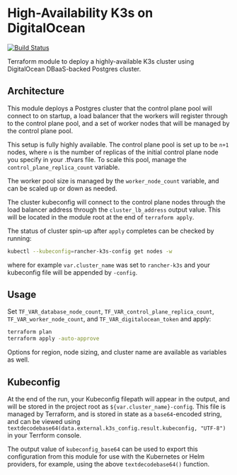 # High-Availability K3s on DigitalOcean

[![Build Status](https://cloud.drone.io/api/badges/jmarhee/terraform-digitalocean-kubernetes/status.svg)](https://cloud.drone.io/jmarhee/terraform-digitalocean-kubernetes)

Terraform module to deploy a highly-available K3s cluster using DigitalOcean DBaaS-backed Postgres cluster.

## Architecture

This module deploys a Postgres cluster that the control plane pool will connect to on startup, a load balancer that the workers will register through to the control plane pool, and a set of worker nodes that will be managed by the control plane pool.

This setup is fully highly available. The control plane pool is set up to be `n+1` nodes, where `n` is the number of replicas of the initial control plane node you specify in your .tfvars file. To scale this pool, manage the `control_plane_replica_count` variable.

The worker pool size is managed by the `worker_node_count` variable, and can be scaled up or down as needed.

The cluster kubeconfig will connect to the control plane nodes through the load balancer address through the `cluster_lb_address` output value. This will be located in the module root at the end of `terraform apply`.

The status of cluster spin-up after `apply` completes can be checked by running:
```bash
kubectl --kubeconfig=rancher-k3s-config get nodes -w
```
where for example `var.cluster_name` was set to `rancher-k3s` and your kubeconfig file will be appended by `-config`.

## Usage

Set `TF_VAR_database_node_count`, `TF_VAR_control_plane_replica_count`, `TF_VAR_worker_node_count`, and `TF_VAR_digitalocean_token` and apply:

```bash
terraform plan
terraform apply -auto-approve
```

Options for region, node sizing, and cluster name are available as variables as well.

## Kubeconfig

At the end of the run, your Kubeconfig filepath will appear in the output, and will be stored in the project root as `${var.cluster_name}-config`. This file is managed by Terraform, and is stored in state as a `base64`-encoded string, and can be viewed using `textdecodebase64(data.external.k3s_config.result.kubeconfig, "UTF-8")` in your Terrform console.

The output value of `kubeconfig_base64` can be used to export this configuration from this module for use with the Kubernetes or Helm providers, for example, using the above `textdecodebase64()` function.
